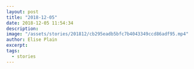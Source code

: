 ```yaml
---
layout: post
title: "2018-12-05"
date: 2018-12-05 11:54:34
description: 
image: "/assets/stories/201812/cb295eadb5bfc7b4043349ccd86adf95.mp4"
author: Elise Plain
excerpt: 
tags: 
  - stories
---
```



<p></p>
